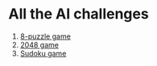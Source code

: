 # All the AI challenges

1. [8-puzzle game](8-puzzle/readme.md)
2. [2048 game](2048/README.md)
3. [Sudoku game](sudoku/README.md)